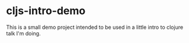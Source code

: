 cljs-intro-demo
===============

This is a small demo project intended to be used in a little intro to clojure talk I'm doing.
